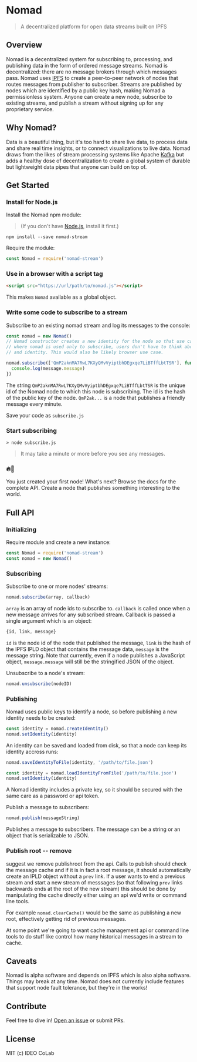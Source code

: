 # Nomad 

> A decentralized platform for open data streams built on IPFS

## Overview 
Nomad is a decentralized system for subscribing to, processing, and publishing data in the form of ordered message streams. Nomad is decentralized: there are no message brokers through which messages pass. Nomad uses [IPFS](http://ipfs.io) to create a peer-to-peer network of nodes that routes messages from publisher to subscriber. Streams are published by nodes which are identified by a public key hash, making Nomad a permissionless system. Anyone can create a new node, subscribe to existing streams, and publish a stream without signing up for any proprietary service.

## Why Nomad?
Data is a beautiful thing, but it's too hard to share live data, to process data and share real time insights, or to connect visualizations to live data. Nomad draws from the likes of stream processing systems like Apache [Kafka](https://kafka.apache.org/) but adds a healthy dose of decentralization to create a global system of durable but lightweight data pipes that anyone can build on top of. 

## Get Started  

### Install for Node.js
Install the Nomad npm module:
> (If you don't have [Node.js](https://nodejs.org/en/download/), install it first.)

```console
npm install --save nomad-stream
```

Require the module:
```javascript
const Nomad = require('nomad-stream')
```

### Use in a browser with a script tag
```html
<script src="https://url/path/to/nomad.js"></script>
```
This makes ```Nomad``` available as a global object.

### Write some code to subscribe to a stream
Subscribe to an existing nomad stream and log its messages to the console:
```javascript
const nomad = new Nomad()
// Nomad constructor creates a new identity for the node so that use cases
// where nomad is used only to subscribe, users don't have to think about creating
// and identity. This would also be likely browser use case.

nomad.subscribe(['QmP2aknMA7RwL7KXyQMvVyiptbhDEgxqe7LiBTffLbtTSR'], function(message) {
  console.log(message.message)
})
```
The string ```QmP2aknMA7RwL7KXyQMvVyiptbhDEgxqe7LiBTffLbtTSR``` is the unique id of the Nomad node to which this node is subscribing. The id is the hash of the public key of the node. ```QmP2ak...``` is a node that publishes a friendly message every minute.

Save your code as ```subscribe.js```

### Start subscribing
```console
> node subscribe.js
```

> It may take a minute or more before you see any messages.

### 🔥🚀
You just created your first node! What's next? Browse the docs for the complete API. Create a node that publishes something interesting to the world.

## Full API

### Initializing
Require module and create a new instance:
```javascript
const Nomad = require('nomad-stream')
const nomad = new Nomad()
```

### Subscribing
Subscribe to one or more nodes' streams:
```javascript
nomad.subscribe(array, callback)
```

```array``` is an array of node ids to subscribe to. ```callback``` is called once when a new message arrives for any subscribed stream. Callback is passed a single argument which is an object:
```javascript
{id, link, message}
```

```id``` is the node id of the node that published the message, ```link``` is the hash of the IPFS IPLD object that contains the message data, ```message``` is the message string. Note that currently, even if a node publishes a JavaScript object, ```message.message``` will still be the stringified JSON of the object.

Unsubscribe to a node's stream:
```javascript
nomad.unsubscribe(nodeID)
```

### Publishing
Nomad uses public keys to identify a node, so before publishing a new identity needs to be created: 
```javascript
const identity = nomad.createIdentity()
nomad.setIdentity(identity)
```

An identity can be saved and loaded from disk, so that a node can keep its identity accross runs:
```javascript
nomad.saveIdentityToFile(identity, '/path/to/file.json')
```

```javascript
const identity = nomad.loadIdentityFromFile('/path/to/file.json')
nomad.setIdentity(identity)
```

A Nomad identity includes a private key, so it should be secured with the same care as a password or api token. 

Publish a message to subscribers:
```javascript
nomad.publish(messageString)
```
Publishes a message to subscribers. The message can be a string or an object that is serializable to JSON.

### Publish root -- remove

suggest we remove publishroot from the api. Calls to publish should check the message cache and if it is in fact a root message, it should automatically create an IPLD object without a ```prev``` link. If a user wants to end a previous stream and start a new stream of messsages (so that following ```prev``` links backwards ends at the root of the new stream) this should be done by manipulating the cache directly either using an api we'd write or command line tools. 

For example ```nomad.clearCache()``` would be the same as publishing a new root, effectively getting rid of previous messages.

At some point we're going to want cache management api or command line tools to do stuff like control how many historical messages in a stream to cache.

## Caveats
Nomad is alpha software and depends on IPFS which is also alpha software. Things may break at any time. Nomad does not currently include features that support node fault tolerance, but they're in the works!

## Contribute

Feel free to dive in! [Open an issue](https://github.com/ideo-colab/nomad/issues/new) or submit PRs.

## License

MIT (c) IDEO CoLab
